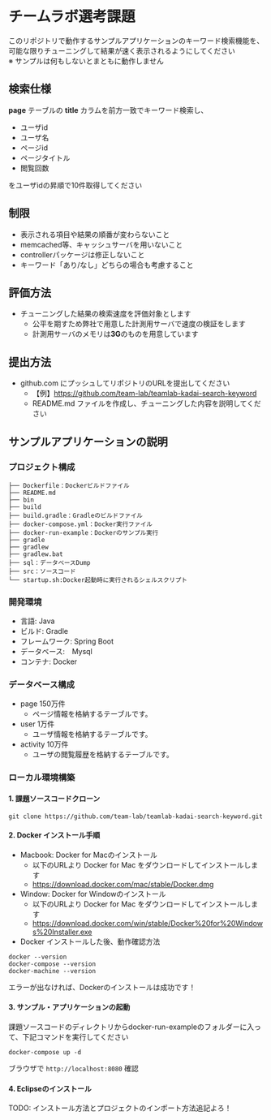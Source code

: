 # チームラボ選考課題

このリポジトリで動作するサンプルアプリケーションのキーワード検索機能を、  
可能な限りチューニングして結果が速く表示されるようにしてください  
※ サンプルは何もしないとまともに動作しません

## 検索仕様

<b>page</b> テーブルの <b>title</b> カラムを前方一致でキーワード検索し、

* ユーザid
* ユーザ名
* ページid
* ページタイトル
* 閲覧回数

をユーザidの昇順で10件取得してください

## 制限

* 表示される項目や結果の順番が変わらないこと
* memcached等、キャッシュサーバを用いないこと
* controllerパッケージは修正しないこと
* キーワード「あり/なし」どちらの場合も考慮すること

## 評価方法

* チューニングした結果の検索速度を評価対象とします
    * 公平を期すため弊社で用意した計測用サーバで速度の検証をします
    * 計測用サーバのメモリは<b>3G</b>のものを用意しています

## 提出方法

* github.com にプッシュしてリポジトリのURLを提出してください
    * 【例】https://github.com/team-lab/teamlab-kadai-search-keyword
    * README.md ファイルを作成し、チューニングした内容を説明してください

## サンプルアプリケーションの説明

### プロジェクト構成
```
├── Dockerfile：Dockerビルドファイル
├── README.md
├── bin
├── build
├── build.gradle：Gradleのビルドファイル
├── docker-compose.yml：Docker実行ファイル
├── docker-run-example：Dockerのサンプル実行
├── gradle
├── gradlew
├── gradlew.bat
├── sql：データベースDump
├── src：ソースコード
└── startup.sh:Docker起動時に実行されるシェルスクリプト
```

### 開発環境

* 言語: Java
* ビルド: Gradle
* フレームワーク: Spring Boot
* データベース:　Mysql
* コンテナ: Docker

### データベース構成
* page 150万件
   * ページ情報を格納するテーブルです。
* user 1万件
   * ユーザ情報を格納するテーブルです。
* activity 10万件
   * ユーザの閲覧履歴を格納するテーブルです。

### ローカル環境構築

#### 1. 課題ソースコードクローン

```
git clone https://github.com/team-lab/teamlab-kadai-search-keyword.git
```

#### 2. Docker インストール手順

* Macbook: Docker for Macのインストール
    * 以下のURLより Docker for Mac をダウンロードしてインストールします
    * https://download.docker.com/mac/stable/Docker.dmg
* Window: Docker for Windowのインストール
    * 以下のURLより Docker for Mac をダウンロードしてインストールします
    * https://download.docker.com/win/stable/Docker%20for%20Windows%20Installer.exe
* Docker インストールした後、動作確認方法<br>
 
```
docker --version
docker-compose --version
docker-machine --version
```

エラーが出なければ、Dockerのインストールは成功です！

#### 3. サンプル・アプリケーションの起動

課題ソースコードのディレクトリからdocker-run-exampleのフォルダーに入って、下記コマンドを実行してください

```
docker-compose up -d
```

ブラウザで `http://localhost:8080` 確認

#### 4. Eclipseのインストール

TODO: インストール方法とプロジェクトのインポート方法追記よろ！
